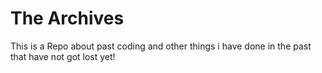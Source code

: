 # The Archives

This is a Repo about past coding and other things i have done in the past that have not got lost yet!

